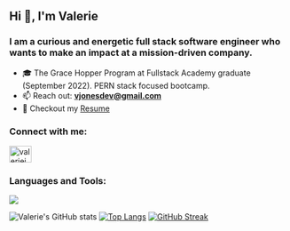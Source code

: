 
<h2 align="left">Hi 👋, I'm Valerie</h1>
<h3 align="left">I am a curious and energetic full stack software engineer who wants to make an impact at a mission-driven company.</h3>

 - 🎓 The Grace Hopper Program at Fullstack Academy graduate (September 2022). PERN stack focused bootcamp.
 - 📫 Reach out: **vjonesdev@gmail.com**
 - 📄 Checkout my [Resume](https://www.cakeresume.com/valerie-jones)

<h3 align="left">Connect with me:</h3>
<p align="left">
<a href="https://linkedin.com/in/valeriejones133" target="blank"><img align="center" src="https://raw.githubusercontent.com/rahuldkjain/github-profile-readme-generator/master/src/images/icons/Social/linked-in-alt.svg" alt="valeriejones133" height="30" width="40" /></a>
</p>

<h3 align="left">Languages and Tools:</h3>
  <a href="https://skillicons.dev" rel="nofollow">
    <img src="https://camo.githubusercontent.com/15980f118ef12afdd72ab862ad087a49df6ad6d40c36ec645496fb8ae8364f8f/68747470733a2f2f736b696c6c69636f6e732e6465762f69636f6e733f693d6a732c72656163742c72656475782c6e6f64656a732c657870726573732c706f7374677265732c66697265626173652c68746d6c2c6373732c626f6f7473747261702c6865726f6b752c6769742c676974687562" data-canonical-src="https://skillicons.dev/icons?i=js,react,redux,nodejs,express,postgres,firebase,html,css,bootstrap,heroku,git,github" style="max-width: 100%;">
  </a>


<p dir='auto'>

![Valerie's GitHub stats](https://github-readme-stats.vercel.app/api?username=vljones133&theme=tokyonight&show_icons=true)
[![Top Langs](https://github-readme-stats.vercel.app/api/top-langs/?username=vljones133&theme=tokyonight&layout=compact)](https://github.com/vljones133/github-readme-stats)
[![GitHub Streak](https://streak-stats.demolab.com/?user=vljones133&theme=tokyonight)](https://git.io/streak-stats)
<p>
